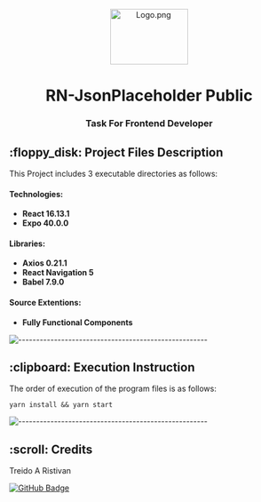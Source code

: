 <p align="center"> 
  <img src="../assets/square-228x228.png" alt="Logo.png" width="140px" height="100px">
</p>
<h1 align="center">  RN-JsonPlaceholder Public </h1>
<h3 align="center"> Task For Frontend Developer </h3>

<h2> :floppy_disk: Project Files Description</h2>

<p>This Project includes 3 executable directories as follows:</p>
<h4>Technologies:</h4>
<ul>
  <li><b>React 16.13.1</b></li>
  <li><b>Expo 40.0.0</b></li>
</ul>

<h4>Libraries:</h4>
<ul>
  <li><b>Axios 0.21.1</b></li>
  <li><b>React Navigation 5</b></li>
  <li><b>Babel 7.9.0</b></li>
</ul>

<h4>Source Extentions:</h4>
<ul>
 <li><b>Fully Functional Components</b></li>
</ul>

![-----------------------------------------------------](https://raw.githubusercontent.com/andreasbm/readme/master/assets/lines/rainbow.png)

<h2> :clipboard: Execution Instruction</h2>
<p>The order of execution of the program files is as follows:</p>

`yarn install && yarn start`

![-----------------------------------------------------](https://raw.githubusercontent.com/andreasbm/readme/master/assets/lines/rainbow.png)


<!-- CREDITS -->
<h2 id="credits"> :scroll: Credits</h2>

Treido A Ristivan

[![GitHub Badge](https://img.shields.io/badge/GitHub-100000?style=for-the-badge&logo=github&logoColor=white)](https://github.com/hellotrei)
